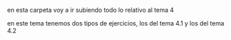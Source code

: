 en esta carpeta voy a ir subiendo todo lo relativo al tema 4 



en este tema tenemos dos tipos de ejercicios, los del tema 4.1 y los del tema 4.2

